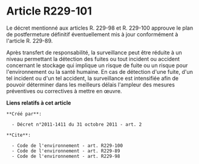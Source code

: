 # Article R229-101

Le décret mentionné aux articles R. 229-98 et R. 229-100 approuve le plan de postfermeture définitif éventuellement mis à
jour conformément à l'article R. 229-89.

Après transfert de responsabilité, la surveillance peut être réduite à un niveau permettant la détection des fuites ou tout
incident ou accident concernant le stockage qui implique un risque de fuite ou un risque pour l'environnement ou la santé
humaine. En cas de détection d'une fuite, d'un tel incident ou d'un tel accident, la surveillance est intensifiée afin de
pouvoir déterminer dans les meilleurs délais l'ampleur des mesures préventives ou correctives à mettre en œuvre.

**Liens relatifs à cet article**

	**Créé par**:

	  - Décret n°2011-1411 du 31 octobre 2011 - art. 2

	**Cite**:

	  - Code de l'environnement - art. R229-100
	  - Code de l'environnement - art. R229-89
	  - Code de l'environnement - art. R229-98

